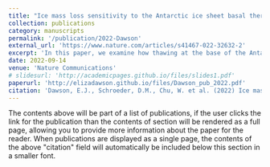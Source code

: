 ```yaml
---
title: "Ice mass loss sensitivity to the Antarctic ice sheet basal thermal state"
collection: publications
category: manuscripts
permalink: '/publication/2022-Dawson'
external_url: 'https://www.nature.com/articles/s41467-022-32632-2'
excerpt: 'In this paper, we examine how thawing at the base of the Antarctic ice sheet could lead to significant ice mass loss and contribute to sea-level rise, particularly in previously considered stable regions of East Antarctica. Using numerical model projections, the study highlights that areas like the Wilkes Basin could become major contributors to sea-level rise if basal thawing occurs, challenging the focus on West Antarctica.'
date: 2022-09-14
venue: 'Nature Communications'
# slidesurl: 'http://academicpages.github.io/files/slides1.pdf'
paperurl: 'http://elizadawson.github.io/files/Dawson_pub_2022.pdf'
citation: 'Dawson, E.J., Schroeder, D.M., Chu, W. et al. (2022) Ice mass loss sensitivity to the Antarctic ice sheet basal thermal state. Nat Commun 13, 4957. https://doi.org/10.1038/s41467-022-32632-2'
---
```


The contents above will be part of a list of publications, if the user clicks the link for the publication than the contents of section will be rendered as a full page, allowing you to provide more information about the paper for the reader. When publications are displayed as a single page, the contents of the above "citation" field will automatically be included below this section in a smaller font.